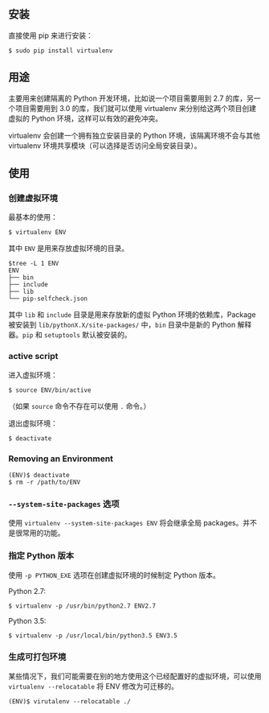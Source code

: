   

## 安装

直接使用 pip 来进行安装：

```
$ sudo pip install virtualenv
```

## 用途

主要用来创建隔离的 Python 开发环境，比如说一个项目需要用到 2.7 的库，另一个项目需要用到 3.0 的库，我们就可以使用  virtualenv 来分别给这两个项目创建虚拟的 Python 环境，这样可以有效的避免冲突。

virtualenv 会创建一个拥有独立安装目录的 Python 环境，该隔离环境不会与其他 virtualenv 环境共享模块（可以选择是否访问全局安装目录）。

## 使用

### 创建虚拟环境

最基本的使用：

```
$ virtualenv ENV
```

其中 `ENV` 是用来存放虚拟环境的目录。

```
$tree -L 1 ENV
ENV
├── bin
├── include
├── lib
└── pip-selfcheck.json
```

其中 `lib` 和 `include` 目录是用来存放新的虚拟 Python 环境的依赖库，Package 被安装到 `lib/pythonX.X/site-packages/` 中，`bin` 目录中是新的 Python 解释器。`pip` 和 `setuptools` 默认被安装的。

### active script

进入虚拟环境：

```
$ source ENV/bin/active
```

（如果 `source` 命令不存在可以使用 `.` 命令。）

退出虚拟环境：

```
$ deactivate
```

### Removing an Environment

```
(ENV)$ deactivate
$ rm -r /path/to/ENV
```

### `--system-site-packages` 选项

使用 `virtualenv --system-site-packages ENV` 将会继承全局 packages。并不是很常用的功能。

### 指定 Python 版本

使用 `-p PYTHON_EXE` 选项在创建虚拟环境的时候制定 Python 版本。

Python 2.7:

```
$ virtualenv -p /usr/bin/python2.7 ENV2.7
```

Python 3.5:

```
$ virtualenv -p /usr/local/bin/python3.5 ENV3.5
```

### 生成可打包环境

某些情况下，我们可能需要在别的地方使用这个已经配置好的虚拟环境，可以使用 `virtualenv --relocatable` 将 ENV 修改为可迁移的。

```
(ENV)$ virutalenv --relocatable ./
```

